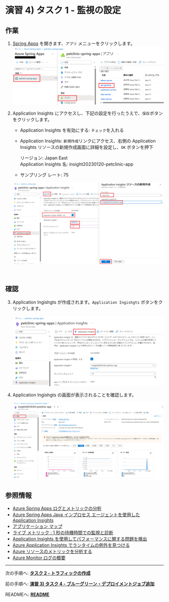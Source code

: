 # 演習 4) タスク 1 - 監視の設定

## 作業

1. [Spring Apps](https://portal.azure.com/#view/HubsExtension/BrowseResource/resourceType/Microsoft.AppPlatform%2FSpring) を開きます、`アプリ` メニューをクリックします。
　　
    <img src="../images/P33-01-visit-app.png" width="700">

2. Application Insights にアクセスし、下記の設定を行ったうえで、`保存`ボタンをクリックします。

    - Application Insights を有効にする: `チェック`を入れる

    - Application Insights: `新規作成`リンクにアクセス、右側の Application Insights リソースの新規作成画面に詳細を設定し、`OK` ボタンを押下

        リージョン: Japan East <br>
        Application Insights 名: insight20230120-petclinic-app

    - サンプリング レート: 75

    <img src="../images/P4-01-new-insights-details.png" width="700">

<br>

## 確認
3. Application Ingishgts が作成されます。`Application Ingishgts` ボタンをクリックします。

    <img src="../images/P4-01-open-application-insights.png" width="700">


4. Application Ingishgts の画面が表示されることを確認します。

    <img src="../images/P4-01-show-application-ingishts-top.png" width="700">

## 参照情報
- <a href="https://learn.microsoft.com/ja-jp/azure/spring-apps/diagnostic-services" target="_blank">Azure Spring Apps ログとメトリックの分析</a>
- <a href="https://learn.microsoft.com/ja-jp/azure/spring-apps/how-to-application-insights?pivots=sc-standard-tier" target="_blank">Azure Spring Apps Java インプロセス エージェントを使用した Application Insights</a>
- <a href="https://learn.microsoft.com/ja-jp/azure/azure-monitor/app/app-map" target="_blank">アプリケーション マップ</a>
- <a href="https://learn.microsoft.com/ja-jp/azure/azure-monitor/app/live-stream" target="_blank">ライブ メトリック : 1 秒の待機時間での監視と診断</a>
- <a href="https://learn.microsoft.com/ja-jp/azure/azure-monitor/app/tutorial-performance" target="_blank">Application Insights を使用してパフォーマンスに関する問題を検出</a>
- <a href="https://learn.microsoft.com/ja-jp/azure/azure-monitor/app/tutorial-runtime-exceptions" target="_blank">Azure Application Insights でランタイムの例外を見つける</a>
- <a href="https://learn.microsoft.com/ja-jp/azure/azure-monitor/essentials/tutorial-metrics" target="_blank">Azure リソースのメトリックを分析する</a>
- <a href="https://learn.microsoft.com/ja-jp/azure/azure-monitor/logs/data-platform-logs" target="_blank">Azure Monitor ログの概要</a>
---
次の手順へ: [**タスク 2 - トラフィックの作成**](P4-02.md)

前の手順へ: [**演習 3) タスク 4 - ブルーグリーン・デプロイメントジョブ追加**](P3-04.md)

READMEへ: [**README**](../README.md#%E6%93%8D%E4%BD%9C%E6%89%8B%E9%A0%86) 


